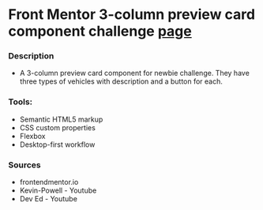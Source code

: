 # Front Mentor 3-column preview card component challenge [page](https://www.frontendmentor.io/challenges/3column-preview-card-component-pH92eAR2-)

### Description
- A 3-column preview card component for newbie challenge. They have three types of vehicles with description and a button for each.

### Tools:
- Semantic HTML5 markup
- CSS custom properties
- Flexbox
- Desktop-first workflow

### Sources
- frontendmentor.io
- Kevin-Powell - Youtube
- Dev Ed - Youtube

